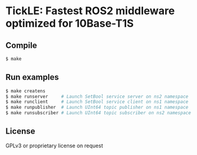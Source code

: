 # TickLE: Fastest ROS2 middleware optimized for 10Base-T1S

## Compile

```sh
$ make
```

## Run examples
```sh
$ make createns
$ make runserver     # Launch SetBool service server on ns2 namespace
$ make runclient     # Launch SetBool service client on ns1 namespace
$ make runpublisher  # Launch UInt64 topic publisher on ns1 namespace
$ make runsubscriber # Launch UInt64 topic subscriber on ns2 namespace
```

## License
GPLv3 or proprietary license on request
